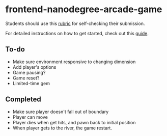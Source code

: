 frontend-nanodegree-arcade-game
===============================

Students should use this [rubric](https://www.udacity.com/course/viewer/#!/c-nd001/l-2696458597/m-2687128535) for self-checking their submission.

For detailed instructions on how to get started, check out this [guide](https://docs.google.com/document/d/1v01aScPjSWCCWQLIpFqvg3-vXLH2e8_SZQKC8jNO0Dc/pub?embedded=true).

## To-do
* Make sure environment responsive to changing dimension
* Add player's options
* Game pausing?
* Game reset?
* Limited-time gem

## Completed
* Make sure player doesn't fall out of boundary
* Player can move
* Player dies when get hits, and pawn back to initial position
* When player gets to the river, the game restart.
